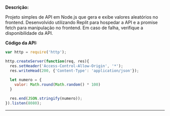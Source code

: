 **Descrição:**

Projeto simples de API em Node.js que gera e exibe valores aleatórios no frontend. Desenvolvido utilizando Replit para hospedar a API e a promise fetch para manipulação no frontend. Em caso de falha, verifique a disponibilidade da API.

**Código da API:**

```javascript
var http = require('http');

http.createServer(function(req, res){
  res.setHeader('Access-Control-Allow-Origin', '*');
  res.writeHead(200, {'Content-Type': 'application/json'});
  
  let numero = {
    valor: Math.round(Math.random() * 100)
  }

  res.end(JSON.stringify(numero));
}).listen(8080);
```

---
